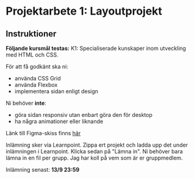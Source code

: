 # Projektarbete 1: Layoutprojekt

## Instruktioner
**Följande kursmål testas:**
K1: Specialiserade kunskaper inom utveckling med HTML och CSS.

För att få godkänt ska ni:
* använda CSS Grid
* använda Flexbox
* implementera sidan enligt design

Ni behöver **inte**:
* göra sidan responsiv utan enbart göra den för desktop 
* ha några animationer eller liknande

Länk till Figma-skiss finns [här](https://www.figma.com/file/ZYWkmQTW5XFMAHXuSAAOaqFQ/Insurance-grid?node-id=0%3A1)

Inlämning sker via Learnpoint. Zippa ert projekt och ladda upp det under inlämningen i Learnpoint. Klicka sedan på "Lämna in". Ni behöver bara lämna in en fil per grupp. Jag har koll på vem som är er gruppmedlem.

Inlämning senast: **13/9 23:59**
